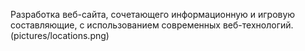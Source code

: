 Разработка веб-сайта, сочетающего информационную и игровую составляющие, с использованием современных веб-технологий. 
(pictures/locations.png)
